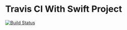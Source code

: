 # Travis CI With Swift Project

[![Build Status](https://travis-ci.org/albinekcom/Travis-CI-With-Swift-Project.svg?branch=master)](https://travis-ci.org/albinekcom/Travis-CI-With-Swift-Project)

